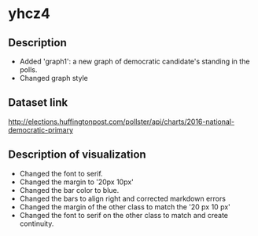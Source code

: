 # yhcz4
## Description
  * Added 'graph1': a new graph of democratic candidate's standing in the polls.
  * Changed graph style
## Dataset link
http://elections.huffingtonpost.com/pollster/api/charts/2016-national-democratic-primary
## Description of visualization
  * Changed the font to serif.
  * Changed the margin to '20px 10px'
  * Changed the bar color to blue.
  * Changed the bars to align right and corrected markdown errors
  * Changed the margin of the other class to match the '20 px 10 px'
  * Changed the font to serif on the other class to match and create continuity.
